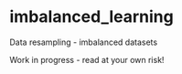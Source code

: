 # imbalanced_learning
Data resampling - imbalanced datasets

Work in progress - read at your own risk!
